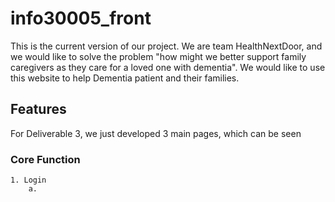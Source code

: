# info30005_front

This is the current version of our project. We are team HealthNextDoor,
 and we would like to solve the problem "how might we better support family caregivers 
 as they care for a loved one with dementia". We would like to use 
 this website to help Dementia patient and their families.
 
 ## Features
 
 For Deliverable 3, we just developed 3 main pages, which can 
 be seen 
 ### Core Function
    1. Login 
        a. 
    